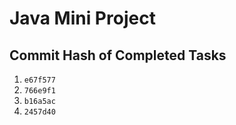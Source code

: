 # Java Mini Project

## Commit Hash of Completed Tasks
1. `e67f577`
2. `766e9f1`
3. `b16a5ac`
4. `2457d40`
